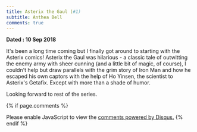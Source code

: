 ```yaml
---
title: Asterix the Gaul (#1)
subtitle: Anthea Bell
comments: true
---
```

<b> Dated : 10 Sep 2018 </b>

<p>It's been a long time coming but I finally got around to starting with the Asterix comics! Asterix the Gaul was hilarious - a classic tale of outwitting the enemy army with sheer cunning (and a little bit of magic, of course), I couldn't help but draw parallels with the grim story of Iron Man and how he escaped his own captors with the help of Ho Yinsen, the scientist to Asterix's Getafix. Except with more than a shade of humor.<p>

<p>Looking forward to rest of the series.</p>

{% if page.comments %}
<div id="disqus_thread"></div>
<script>

/**
*  RECOMMENDED CONFIGURATION VARIABLES: EDIT AND UNCOMMENT THE SECTION BELOW TO INSERT DYNAMIC VALUES FROM YOUR PLATFORM OR CMS.
*  LEARN WHY DEFINING THESE VARIABLES IS IMPORTANT: https://disqus.com/admin/universalcode/#configuration-variables*/
/*
var disqus_config = function () {
this.page.url = abhiramr.github.io/bookreviews/2018_09_10_Asterix_01;  // Replace PAGE_URL with your page's canonical URL variable
this.page.identifier = bookreviews/2018_09_10_Asterix_01; // Replace PAGE_IDENTIFIER with your page's unique identifier variable
};
*/
(function() { // DON'T EDIT BELOW THIS LINE
var d = document, s = d.createElement('script');
s.src = 'https://abhiramr.disqus.com/embed.js';
s.setAttribute('data-timestamp', +new Date());
(d.head || d.body).appendChild(s);
})();
</script>
<noscript>Please enable JavaScript to view the <a href="https://disqus.com/?ref_noscript">comments powered by Disqus.</a></noscript>
{% endif %}






	